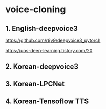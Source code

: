 # voice-cloning
## 1. English-deepvoice3
https://github.com/r9y9/deepvoice3_pytorch

https://uos-deep-learning.tistory.com/20
## 2. Korean-deepvoice3
## 3. Korean-LPCNet
## 4. Korean-Tensoflow TTS
